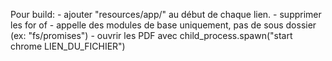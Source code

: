 Pour build:
    - ajouter "resources/app/" au début de chaque lien.
    - supprimer les for of
    - appelle des modules de base uniquement, pas de sous dossier (ex: "fs/promises")
    - ouvrir les PDF avec child_process.spawn("start chrome LIEN_DU_FICHIER")